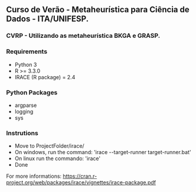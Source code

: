 ## Curso de Verão - Metaheurística para Ciência de Dados - ITA/UNIFESP.

### CVRP - Utilizando as metaheurística BKGA e GRASP.

### Requirements

- Python 3
- R >= 3.3.0
- IRACE (R package) = 2.4

### Python Packages

- argparse
- logging
- sys

### Instrutions

- Move to ProjectFolder/irace/
- On windows, run the command:
	'irace --target-runner target-runner.bat'
- On linux run the commando:
	'irace'
- Done

For more informations:
https://cran.r-project.org/web/packages/irace/vignettes/irace-package.pdf
